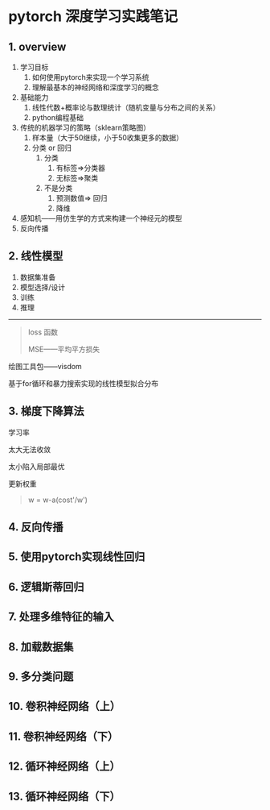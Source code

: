 # pytorch 深度学习实践笔记

## 1. overview

1. 学习目标
   1. 如何使用pytorch来实现一个学习系统
   2. 理解最基本的神经网络和深度学习的概念
2. 基础能力
   1. 线性代数+概率论与数理统计（随机变量与分布之间的关系）
   2. python编程基础
3. 传统的机器学习的策略（sklearn策略图）
   1. 样本量（大于50继续，小于50收集更多的数据）
   2. 分类 or 回归
      1. 分类
         1. 有标签=>分类器
         2. 无标签=>聚类
      2. 不是分类
         1. 预测数值=> 回归
         2. 降维
4. 感知机——用仿生学的方式来构建一个神经元的模型
5. 反向传播

## 2. 线性模型

1. 数据集准备
2. 模型选择/设计
3. 训练
4. 推理 

---

> loss 函数
>
> MSE——平均平方损失

绘图工具包——visdom

基于for循环和暴力搜索实现的线性模型拟合分布

## 3. 梯度下降算法

学习率

太大无法收敛

太小陷入局部最优

更新权重

> w = w-a(cost'/w')



## 4. 反向传播

## 5. 使用pytorch实现线性回归

## 6. 逻辑斯蒂回归

## 7. 处理多维特征的输入

## 8. 加载数据集

## 9. 多分类问题

## 10. 卷积神经网络（上）

## 11. 卷积神经网络（下）

## 12. 循环神经网络（上）

## 13. 循环神经网络（下）